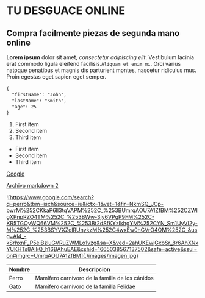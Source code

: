# TU DESGUACE ONLINE


## Compra facilmente piezas de segunda mano online
**Lorem ipsum** dolor sit amet, *consectetur adipiscing elit*. Vestibulum lacinia erat commodo ligula eleifend facilisis.`Aliquam et enim mi`. Orci varius natoque penatibus et magnis dis parturient montes, nascetur ridiculus mus. Proin egestas eget sapien eget semper.

```
{
  "firstName": "John",
  "lastName": "Smith",
  "age": 25
}
```

1. First item
2. Second item
3. Third item

- First item
- Second item
- Third item

[Google](https://www.google.com/)

[Archivo markdown 2](markdown2.md)

![https://www.google.com/search?q=perro&tbm=isch&source=iu&ictx=1&vet=1&fir=NkmSQ_JCp-bwrM%252CKkaP6lI3tqVAPM%252C_%253BUmrqAOU7A1ZfBM%252CZWlgXPnpRZO4TM%252C_%253BWw-3jy6VPgP9FM%252C-KR5TGOyWQ66VM%252C_%253Bt2dSfKYzIkhgYM%252CYN_Sm1UyVI2y-M%252C_%253BSYVXZelRUnykzM%252C4wxEw0hGVrO4OM%252C_&usg=AI4_-kSrhxnF_P5eiBzluGVRuZWMLo1vzg&sa=X&ved=2ahUKEwjGxbSr_8r6AhXNxYUKHTs8AikQ_h16BAhuEAE&cshid=1665038567137502&safe=active&ssui=on#imgrc=UmrqAOU7A1ZfBM](./images/imagen.jpg)

| Nombre | Descripcion |
| ----------- | ----------- |
| Perro | Mamífero carnívoro de la familia de los cánidos |
| Gato | Mamífero carnívoro de la familia Felidae |
